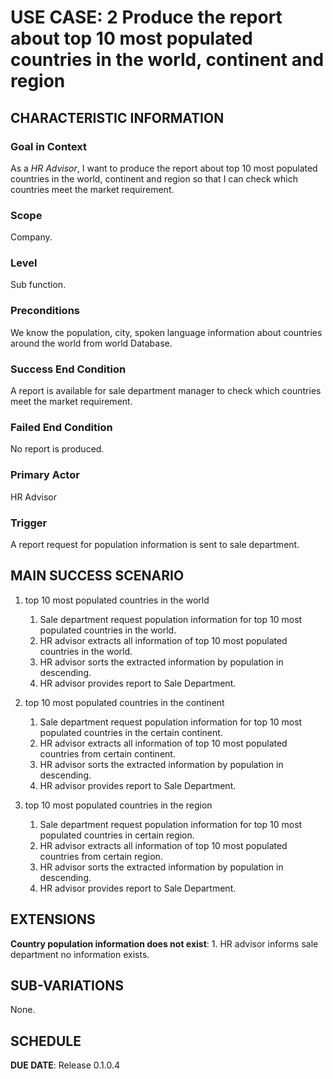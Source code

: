 # USE CASE: 2 Produce the report about top 10 most populated countries in the world, continent and region

## CHARACTERISTIC INFORMATION

### Goal in Context

As a *HR Advisor*, I want to produce the report about top 10 most populated countries in the world, continent and region so that I can check which countries meet the market requirement.

### Scope

Company.

### Level

Sub function.

### Preconditions

We know the population, city, spoken language information about countries around the world from world Database.

### Success End Condition

A report is available for sale department manager to check which countries meet the market requirement.

### Failed End Condition

No report is produced.

### Primary Actor

HR Advisor

### Trigger

A report request for population information is sent to sale department.

## MAIN SUCCESS SCENARIO
1. top 10 most populated countries in the world
   1. Sale department request population information for top 10 most populated countries in the world.
   2. HR advisor extracts all information of top 10 most populated countries in the world.
   3. HR advisor sorts the extracted information by population in descending.
   4. HR advisor provides report to Sale Department.

2. top 10 most populated countries in the continent
   1. Sale department request population information for top 10 most populated countries in the certain continent.
   2. HR advisor extracts all information of top 10 most populated countries from certain continent.
   3. HR advisor sorts the extracted information by population in descending.
   4. HR advisor provides report to Sale Department.

3. top 10 most populated countries in the region
   1. Sale department request population information for top 10 most populated countries in certain region.
   2. HR advisor extracts all information of top 10 most populated countries from certain region.
   3. HR advisor sorts the extracted information by population in descending.
   4. HR advisor provides report to Sale Department.


## EXTENSIONS

**Country population information does not exist**:
    1. HR advisor informs sale department no information exists.

## SUB-VARIATIONS

None.

## SCHEDULE

**DUE DATE**: Release 0.1.0.4